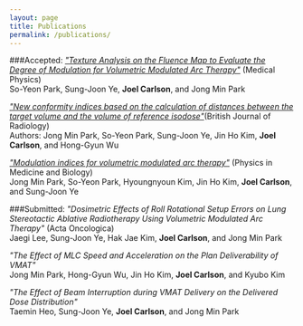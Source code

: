 ```yaml
---
layout: page
title: Publications
permalink: /publications/
---
```


###Accepted:
<a href="http://joelcarlson.github.io/publications/">*"Texture Analysis on the Fluence Map to Evaluate the Degree of Modulation for Volumetric Modulated Arc Therapy"*</a> (Medical Physics)<br>
So-Yeon Park, Sung-Joon Ye, **Joel Carlson**, and Jong Min Park

<a href="http://www.ncbi.nlm.nih.gov/pubmed/25225915">*"New conformity indices based on the calculation of distances between the target volume and the volume of reference isodose"*</a>(British Journal of Radiology)<br>
Authors: Jong Min Park, So-Yeon Park, Sung-Joon Ye, Jin Ho Kim, **Joel Carlson**, and Hong-Gyun Wu

<a href="http://joelcarlson.github.io/publications/">*"Modulation indices for volumetric modulated arc therapy"*</a> (Physics in Medicine and Biology)<br>
Jong Min Park, So-Yeon Park, Hyoungnyoun Kim, Jin Ho Kim, **Joel Carlson**, and Sung-Joon Ye

###Submitted:
*"Dosimetric Effects of Roll Rotational Setup Errors on Lung Stereotactic Ablative Radiotherapy Using Volumetric Modulated Arc Therapy"*  (Acta Oncologica)<br>
Jaegi Lee, Sung-Joon Ye, Hak Jae Kim, **Joel Carlson**, and Jong Min Park

*"The Effect of MLC Speed and Acceleration on the Plan Deliverability of VMAT"*<br>
Jong Min Park, Hong-Gyun Wu, Jin Ho Kim, **Joel Carlson**, and Kyubo Kim

*"The Effect of Beam Interruption during VMAT Delivery on the Delivered Dose Distribution"*<br>
Taemin Heo, Sung-Joon Ye, **Joel Carlson**, and Jong Min Park



